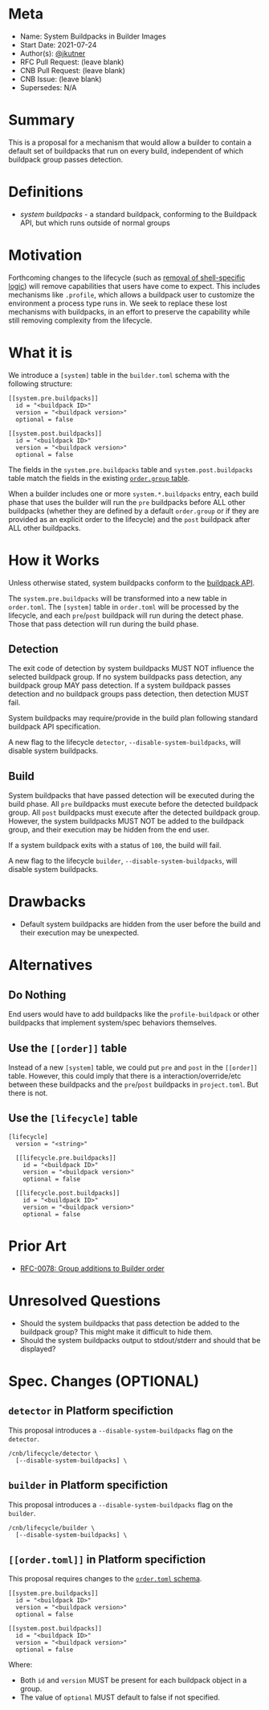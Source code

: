 # Meta
[meta]: #meta
- Name: System Buildpacks in Builder Images
- Start Date: 2021-07-24
- Author(s): [@jkutner](https://github.com/jkutner)
- RFC Pull Request: (leave blank)
- CNB Pull Request: (leave blank)
- CNB Issue: (leave blank)
- Supersedes: N/A

# Summary
[summary]: #summary

This is a proposal for a mechanism that would allow a builder to contain a default set of buildpacks that run on every build, independent of which buildpack group passes detection.

# Definitions
[definitions]: #definitions

* _system buildpacks_ - a standard buildpack, conforming to the Buildpack API, but which runs outside of normal groups

# Motivation
[motivation]: #motivation

Forthcoming changes to the lifecycle (such as [removal of shell-specific logic](https://github.com/buildpacks/rfcs/pull/168)) will remove capabilities that users have come to expect. This includes mechanisms like `.profile`, which allows a buildpack user to customize the environment a process type runs in. We seek to replace these lost mechanisms with buildpacks, in an effort to preserve the capability while still removing complexity from the lifecycle.

# What it is
[what-it-is]: #what-it-is

We introduce a `[system]` table in the `builder.toml` schema with the following structure:

```
[[system.pre.buildpacks]]
  id = "<buildpack ID>"
  version = "<buildpack version>"
  optional = false

[[system.post.buildpacks]]
  id = "<buildpack ID>"
  version = "<buildpack version>"
  optional = false
```

The fields in the `system.pre.buildpacks` table and `system.post.buildpacks` table match the fields in the existing [`order.group` table](https://buildpacks.io/docs/reference/config/builder-config/#order-_list-required_).

When a builder includes one or more `system.*.buildpacks` entry, each build phase that uses the builder will run the `pre` buildpacks before ALL other buildpacks (whether they are defined by a default `order.group` or if they are provided as an explicit order to the lifecycle) and the `post` buildpack after ALL other buildpacks.

# How it Works
[how-it-works]: #how-it-works

Unless otherwise stated, system buildpacks conform to the [buildpack API](https://github.com/buildpacks/spec/blob/main/buildpack.md).

The `system.pre.buildpacks` will be transformed into a new table in `order.toml`. The `[system]` table in `order.toml` will be processed by the lifecycle, and each `pre`/`post` buildpack will run during the detect phase. Those that pass detection will run during the build phase.

## Detection

The exit code of detection by system buildpacks MUST NOT influence the selected buildpack group. If no system buildpacks pass detection, any buildpack group MAY pass detection. If a system buildpack passes detection and no buildpack groups pass detection, then detection MUST fail.

System buildpacks may require/provide in the build plan following standard buildpack API specification.

A new flag to the lifecycle `detector`, `--disable-system-buildpacks`, will disable system buildpacks.

## Build

System buildpacks that have passed detection will be executed during the build phase. All `pre` buildpacks must execute before the detected buildpack group. All `post` buildpacks must execute after the detected buildpack group. However, the system buildpacks MUST NOT be added to the buildpack group, and their execution may be hidden from the end user.

If a system buildpack exits with a status of `100`, the build will fail.

A new flag to the lifecycle `builder`, `--disable-system-buildpacks`, will disable system buildpacks.

# Drawbacks
[drawbacks]: #drawbacks

- Default system buildpacks are hidden from the user before the build and their execution may be unexpected.

# Alternatives
[alternatives]: #alternatives

## Do Nothing

End users would have to add buildpacks like the `profile-buildpack` or other buildpacks that implement system/spec behaviors themselves.

## Use the `[[order]]` table

Instead of a new `[system]` table, we could put `pre` and `post` in the `[[order]]` table. However, this could imply that there is a interaction/override/etc between these buildpacks and the `pre`/`post` buildpacks in `project.toml`. But there is not.

## Use the `[lifecycle]` table

```
[lifecycle]
  version = "<string>"

  [[lifecycle.pre.buildpacks]]
    id = "<buildpack ID>"
    version = "<buildpack version>"
    optional = false

  [[lifecycle.post.buildpacks]]
    id = "<buildpack ID>"
    version = "<buildpack version>"
    optional = false
```

# Prior Art
[prior-art]: #prior-art

- [RFC-0078: Group additions to Builder order](https://github.com/buildpacks/rfcs/blob/main/text/0078-group-additions.md)

# Unresolved Questions
[unresolved-questions]: #unresolved-questions

- Should the system buildpacks that pass detection be added to the buildpack group? This might make it difficult to hide them.
- Should the system buildpacks output to stdout/stderr and should that be displayed?

# Spec. Changes (OPTIONAL)
[spec-changes]: #spec-changes

## `detector` in Platform specifiction

This proposal introduces a `--disable-system-buildpacks` flag on the `detector`.

```
/cnb/lifecycle/detector \
  [--disable-system-buildpacks] \
```

## `builder` in Platform specifiction

This proposal introduces a `--disable-system-buildpacks` flag on the `builder`.

```
/cnb/lifecycle/builder \
  [--disable-system-buildpacks] \
```

## `[[order.toml]]` in Platform specifiction

This proposal requires changes to the [`order.toml` schema](https://github.com/buildpacks/spec/blob/main/platform.md#ordertoml-toml).

```
[[system.pre.buildpacks]]
  id = "<buildpack ID>"
  version = "<buildpack version>"
  optional = false

[[system.post.buildpacks]]
  id = "<buildpack ID>"
  version = "<buildpack version>"
  optional = false
```

Where:
* Both `id` and `version` MUST be present for each buildpack object in a group.
* The value of `optional` MUST default to false if not specified.


